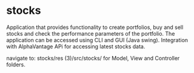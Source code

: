 # stocks

Application that provides functionality to create portfolios, buy and sell stocks and check the performance parameters of the portfolio. 
The application can be accessed using CLI and GUI (Java swing).
Integration with AlphaVantage APi for accessing latest stocks data.

navigate to: stocks/res (3)/src/stocks/
for Model, View and Controller folders.
